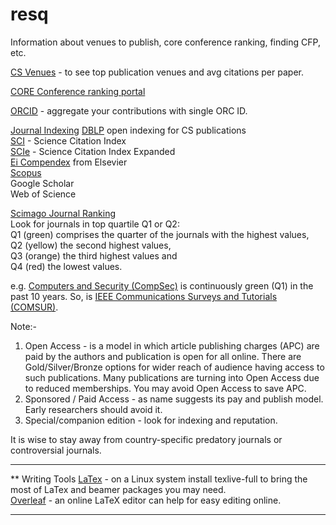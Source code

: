 # resq
Information about venues to publish, core conference ranking, finding CFP, etc. 


[CS Venues](https://www.cs.cornell.edu/andru/csconf.html) - to see top publication venues and avg citations per paper.   

[CORE Conference ranking portal](http://portal.core.edu.au/conf-ranks/)   

[ORCID](https://orcid.org/signin) - aggregate your contributions with single ORC ID.   


[Journal Indexing]() 
[DBLP](https://dblp.org/) open indexing for CS publications   
[SCI]() - Science Citation Index   
[SCIe]() - Science Citation Index Expanded   
[Ei Compendex](https://www.elsevier.com/solutions/engineering-village/content/compendex) from Elsevier    
[Scopus](https://scopusindexedjournals.com/)       
Google Scholar    
Web of Science   

[Scimago Journal Ranking](https://www.scimagojr.com/)   
Look for journals in top quartile Q1 or Q2:   
Q1 (green) comprises the quarter of the journals with the highest values,   
Q2 (yellow) the second highest values,    
Q3 (orange) the third highest values and    
Q4 (red) the lowest values.

e.g. [Computers and Security (CompSec)](https://www.scimagojr.com/journalsearch.php?q=28898&tip=sid&clean=0) is continuously green (Q1) in the past 10 years. So, is [IEEE Communications Surveys and Tutorials (COMSUR)](https://www.scimagojr.com/journalsearch.php?q=17900156715&tip=sid&clean=0).   


Note:-   
1. Open Access - is a model in which article publishing charges (APC) are paid by the authors and publication is open for all online. There are Gold/Silver/Bronze options for wider reach of audience having access to such publications. Many publications are turning into Open Access due to reduced memberships. You may avoid Open Access to save APC.    
2. Sponsored / Paid Access -  as name suggests its pay and publish model. Early researchers should avoid it.    
3. Special/companion edition - look for indexing and reputation.    

It is wise to stay away from country-specific predatory journals or controversial journals.   

----

** Writing Tools
[LaTex](https://github.com/rks101/latex) - on a Linux system install texlive-full to bring the most of LaTex and beamer packages you may need.   
[Overleaf](overleaf.com) - an online LaTeX editor can help for easy editing online.   

---- 
